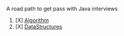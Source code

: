 A road path to get pass with Java interviews


1.  [X] [Algorithm](../master/Algorithm/README.md)
2.  [X] [DataStructures](../master/DataStructures/README.md)


